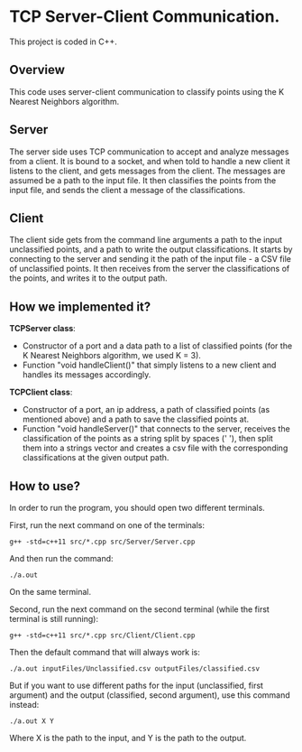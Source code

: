 # TCP Server-Client Communication.
This project is coded in C++.

## Overview
This code uses server-client communication to classify points using the K Nearest Neighbors algorithm.

## Server
The server side uses TCP communication to accept and analyze messages from a client.
It is bound to a socket, and when told to handle a new client it listens to the client,
and gets messages from the client. The messages are assumed be a path to the input file.
It then classifies the points from the input file, and sends the client a message of the classifications.

## Client
The client side gets from the command line arguments a path to the input unclassified points, and a path to write the output classifications.
It starts by connecting to the server and sending it the path of the input file - a CSV file of unclassified points.
It then receives from the server the classifications of the points, and writes it to the output path.

## How we implemented it?
**TCPServer class**:
- Constructor of a port and a data path to a list of classified points (for the K Nearest Neighbors algorithm, we used K = 3).
- Function "void handleClient()" that simply listens to a new client and handles its messages accordingly.

**TCPClient class**:
- Constructor of a port, an ip address, a path of classified points (as mentioned above) and a path to save the classified points at.
- Function "void handleServer()" that connects to the server, receives the classification of the points as a string split by spaces (' '), then split them into a strings vector and creates a csv file with the corresponding classifications at the given output path.

## How to use?
In order to run the program, you should open two different terminals.

First, run the next command on one of the terminals:

```
g++ -std=c++11 src/*.cpp src/Server/Server.cpp
```

And then run the command: 

```
./a.out
```

On the same terminal.

Second, run the next command on the second terminal (while the first terminal is still running):

```
g++ -std=c++11 src/*.cpp src/Client/Client.cpp
```

Then the default command that will always work is:
```
./a.out inputFiles/Unclassified.csv outputFiles/classified.csv
```
But if you want to use different paths for the input (unclassified, first argument) and the output (classified, second argument), use this command instead:

```
./a.out X Y
```
Where X is the path to the input, and Y is the path to the output.
